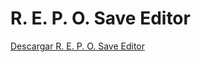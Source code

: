 # R. E. P. O. Save Editor
[Descargar R. E. P. O. Save Editor](https://raw.githubusercontent.com/PaxNotFun/repoeditor/refs/heads/main/REPOEDITOR.exe)